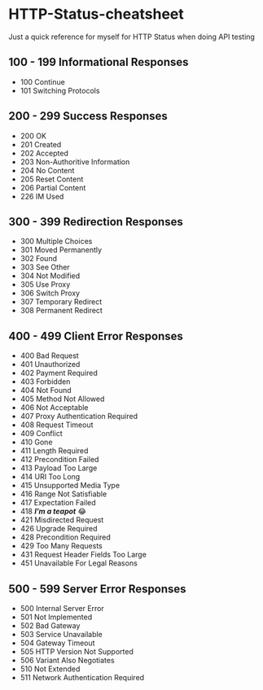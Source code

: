 # HTTP-Status-cheatsheet

Just a quick reference for myself for HTTP Status when doing API testing

## 100 - 199 Informational Responses

- 100	Continue
- 101	Switching Protocols

## 200 - 299 Success Responses

- 200	OK
- 201	Created
- 202	Accepted
- 203	Non-Authoritive Information	
- 204	No Content
- 205	Reset Content
- 206	Partial Content
- 226	IM Used

## 300 - 399 Redirection Responses


- 300	Multiple Choices
- 301	Moved Permanently
- 302	Found
- 303	See Other
- 304	Not Modified
- 305	Use Proxy
- 306	Switch Proxy
- 307	Temporary Redirect
- 308	Permanent Redirect

## 400 - 499 Client Error Responses

- 400	Bad Request
- 401	Unauthorized
- 402	Payment Required
- 403	Forbidden
- 404	Not Found
- 405	Method Not Allowed
- 406	Not Acceptable
- 407	Proxy Authentication Required
- 408	Request Timeout
- 409	Conflict
- 410	Gone
- 411	Length Required
- 412	Precondition Failed
- 413	Payload Too Large
- 414	URI Too Long
- 415	Unsupported Media Type
- 416	Range Not Satisfiable
- 417	Expectation Failed
- 418	***I’m a teapot*** :joy:
- 421	Misdirected Request
- 426	Upgrade Required
- 428	Precondition Required
- 429	Too Many Requests
- 431	Request Header Fields Too Large
- 451	Unavailable For Legal Reasons

## 500 - 599 Server Error Responses
- 500	Internal Server Error
- 501	Not Implemented
- 502	Bad Gateway
- 503	Service Unavailable
- 504	Gateway Timeout
- 505	HTTP Version Not Supported
- 506	Variant Also Negotiates
- 510	Not Extended
- 511	Network Authentication Required

